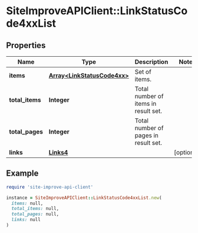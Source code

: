 # SiteImproveAPIClient::LinkStatusCode4xxList

## Properties

| Name | Type | Description | Notes |
| ---- | ---- | ----------- | ----- |
| **items** | [**Array&lt;LinkStatusCode4xx&gt;**](LinkStatusCode4xx.md) | Set of items. |  |
| **total_items** | **Integer** | Total number of items in result set. |  |
| **total_pages** | **Integer** | Total number of pages in result set. |  |
| **links** | [**Links4**](Links4.md) |  | [optional] |

## Example

```ruby
require 'site-improve-api-client'

instance = SiteImproveAPIClient::LinkStatusCode4xxList.new(
  items: null,
  total_items: null,
  total_pages: null,
  links: null
)
```


